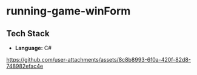 #  running-game-winForm
 


##  Tech Stack

- **Language:** C#

 


https://github.com/user-attachments/assets/8c8b8993-6f0a-420f-82d8-748982efac4e

